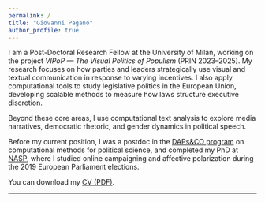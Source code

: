 ```yaml
---
permalink: /
title: "Giovanni Pagano"
author_profile: true
---
```


I am a Post-Doctoral Research Fellow at the University of Milan, working on the project *VIPoP — The Visual Politics of Populism* (PRIN 2023–2025). My research focuses on how parties and leaders strategically use visual and textual communication in response to varying incentives. I also apply computational tools to study legislative politics in the European Union, developing scalable methods to measure how laws structure executive discretion.

Beyond these core areas, I use computational text analysis to explore media narratives, democratic rhetoric, and gender dynamics in political speech.

Before my current position, I was a postdoc in the [DAPs&CO program](https://sps.unimi.it/) on computational methods for political science, and completed my PhD at [NASP](https://www.nasp.eu/training/phd-programmes/pols.html), where I studied online campaigning and affective polarization during the 2019 European Parliament elections.

You can download my [CV (PDF)](/files/Giovanni_Pagano_CV.pdf).

---
